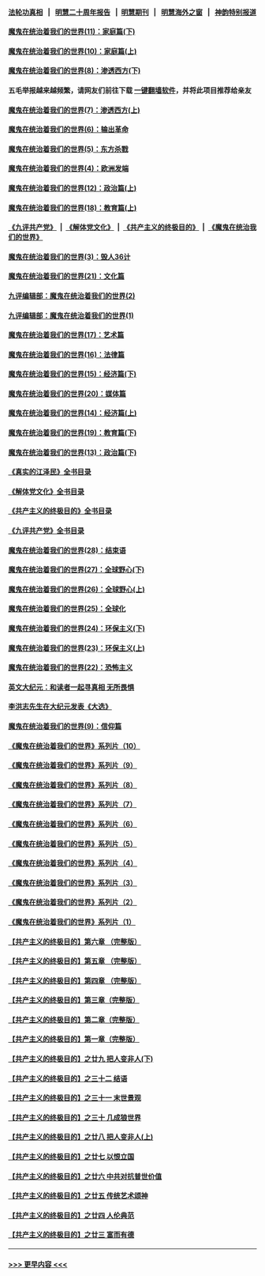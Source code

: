 #### [法轮功真相](https://github.com/gfw-breaker/truth/blob/master/README.md?t=0) &nbsp;&nbsp;|&nbsp;&nbsp; [明慧二十周年报告](https://github.com/gfw-breaker/mh-reports/blob/master/README.md?t=0) &nbsp;&nbsp;|&nbsp;&nbsp;[明慧期刊](https://github.com/gfw-breaker/mh-qikan) &nbsp;&nbsp;|&nbsp;&nbsp; [明慧海外之窗](https://github.com/gfw-breaker/mh-news/blob/master/README.md?t=0) &nbsp;&nbsp;|&nbsp;&nbsp; [神韵特别报道](https://github.com/gfw-breaker/mh-news/blob/master/shenyun.md?t=0)
#### [魔鬼在统治着我们的世界(11)：家庭篇(下)](../pages/nsc422/n10440961.md?t=12010850) 
#### [魔鬼在统治着我们的世界(10)：家庭篇(上)](../pages/nsc422/n10435448.md?t=12010850) 
#### [魔鬼在统治着我们的世界(8)：渗透西方(下)](../pages/nsc422/n10429603.md?t=12010850) 
#### 五毛举报越来越频繁，请网友们前往下载 [一键翻墙软件](https://github.com/gfw-breaker/ssr-accounts)，并将此项目推荐给亲友
#### [魔鬼在统治着我们的世界(7)：渗透西方(上)](../pages/nsc422/n10426013.md?t=12010850) 
#### [魔鬼在统治着我们的世界(6)：输出革命](../pages/nsc422/n10421536.md?t=12010850) 
#### [魔鬼在统治着我们的世界(5)：东方杀戮](../pages/nsc422/n10417707.md?t=12010850) 
#### [魔鬼在统治着我们的世界(4)：欧洲发端](../pages/nsc422/n10414890.md?t=12010850) 
#### [魔鬼在统治着我们的世界(12)：政治篇(上)](../pages/nsc422/n10444576.md?t=12010850) 
#### [魔鬼在统治着我们的世界(18)：教育篇(上)](../pages/nsc422/n10526970.md?t=12010850) 
#### [《九评共产党》](https://github.com/begood0513/9ping.md/blob/master/README.md) &nbsp;|&nbsp; [《解体党文化》](../../../../jtdwh.md/blob/master/README.md)  &nbsp;|&nbsp; [《共产主义的终极目的》](../../../../gczydzjmd.md/blob/master/README.md) &nbsp;|&nbsp; [《魔鬼在统治我们的世界》](../../../../mgztzwmdsj.md/blob/master/README.md) 
#### [魔鬼在统治着我们的世界(3)：毁人36计](../pages/nsc422/n10411583.md?t=12010850) 
#### [魔鬼在统治着我们的世界(21)：文化篇](../pages/nsc422/n10597706.md?t=12010850) 
#### [九评编辑部：魔鬼在统治着我们的世界(2)](../pages/nsc422/n10410036.md?t=12010850) 
#### [九评编辑部：魔鬼在统治着我们的世界(1)](../pages/nsc422/n10406825.md?t=12010850) 
#### [魔鬼在统治着我们的世界(17)：艺术篇](../pages/nsc422/n10499093.md?t=12010850) 
#### [魔鬼在统治着我们的世界(16)：法律篇](../pages/nsc422/n10485969.md?t=12010850) 
#### [魔鬼在统治着我们的世界(15)：经济篇(下)](../pages/nsc422/n10469975.md?t=12010850) 
#### [魔鬼在统治着我们的世界(20)：媒体篇](../pages/nsc422/n10586579.md?t=12010850) 
#### [魔鬼在统治着我们的世界(14)：经济篇(上)](../pages/nsc422/n10457370.md?t=12010850) 
#### [魔鬼在统治着我们的世界(19)：教育篇(下)](../pages/nsc422/n10564808.md?t=12010850) 
#### [魔鬼在统治着我们的世界(13)：政治篇(下)](../pages/nsc422/n10448270.md?t=12010850) 
#### [《真实的江泽民》全书目录](../pages/nsc422/n13721399.md?t=12010850) 
#### [《解体党文化》全书目录](../pages/nsc422/n13721157.md?t=12010850) 
#### [《共产主义的终极目的》全书目录](../pages/nsc422/n13721048.md?t=12010850) 
#### [《九评共产党》全书目录](../pages/nsc422/n13708085.md?t=12010850) 
#### [魔鬼在统治着我们的世界(28)：结束语](../pages/nsc422/n10936246.md?t=12010850) 
#### [魔鬼在统治着我们的世界(27)：全球野心(下)](../pages/nsc422/n10928319.md?t=12010850) 
#### [魔鬼在统治着我们的世界(26)：全球野心(上)](../pages/nsc422/n10900318.md?t=12010850) 
#### [魔鬼在统治着我们的世界(25)：全球化](../pages/nsc422/n10788205.md?t=12010850) 
#### [魔鬼在统治着我们的世界(24)：环保主义(下)](../pages/nsc422/n10695307.md?t=12010850) 
#### [魔鬼在统治着我们的世界(23)：环保主义(上)](../pages/nsc422/n10688613.md?t=12010850) 
#### [魔鬼在统治着我们的世界(22)：恐怖主义](../pages/nsc422/n10614727.md?t=12010850) 
#### [英文大纪元：和读者一起寻真相 无所畏惧](../pages/nsc422/n12542027.md?t=12010850) 
#### [李洪志先生在大纪元发表《大选》](../pages/nsc422/n12534746.md?t=12010850) 
#### [魔鬼在统治着我们的世界(9)：信仰篇](../pages/nsc422/n10432159.md?t=12010850) 
#### [《魔鬼在统治着我们的世界》系列片（10）](../pages/nsc422/n12292670.md?t=12010850) 
#### [《魔鬼在统治着我们的世界》系列片（9）](../pages/nsc422/n12290859.md?t=12010850) 
#### [《魔鬼在统治着我们的世界》系列片（8）](../pages/nsc422/n12287445.md?t=12010850) 
#### [《魔鬼在统治着我们的世界》系列片（7）](../pages/nsc422/n12283425.md?t=12010850) 
#### [《魔鬼在统治着我们的世界》系列片（6）](../pages/nsc422/n12282314.md?t=12010850) 
#### [《魔鬼在统治着我们的世界》系列片（5）](../pages/nsc422/n12281419.md?t=12010850) 
#### [《魔鬼在统治着我们的世界》系列片（4）](../pages/nsc422/n12274024.md?t=12010850) 
#### [《魔鬼在统治着我们的世界》系列片（3）](../pages/nsc422/n12271322.md?t=12010850) 
#### [《魔鬼在统治着我们的世界》系列片（2）](../pages/nsc422/n12269049.md?t=12010850) 
#### [《魔鬼在统治着我们的世界》系列片（1）](../pages/nsc422/n12267575.md?t=12010850) 
#### [【共产主义的终极目的】第六章 （完整版）](../pages/nsc422/n11428913.md?t=12010850) 
#### [【共产主义的终极目的】第五章 （完整版）](../pages/nsc422/n11428912.md?t=12010850) 
#### [【共产主义的终极目的】第四章 （完整版）](../pages/nsc422/n11428907.md?t=12010850) 
#### [【共产主义的终极目的】第三章（完整版）](../pages/nsc422/n11428848.md?t=12010850) 
#### [【共产主义的终极目的】第二章（完整版）](../pages/nsc422/n11428831.md?t=12010850) 
#### [【共产主义的终极目的】第一章（完整版）](../pages/nsc422/n11417651.md?t=12010850) 
#### [【共产主义的终极目的】之廿九 把人变非人(下)](../pages/nsc422/n11344140.md?t=12010850) 
#### [【共产主义的终极目的】之三十二 结语](../pages/nsc422/n11360535.md?t=12010850) 
#### [【共产主义的终极目的】之三十一 末世景观](../pages/nsc422/n11351129.md?t=12010850) 
#### [【共产主义的终极目的】之三十 几成狼世界](../pages/nsc422/n11348280.md?t=12010850) 
#### [【共产主义的终极目的】之廿八 把人变非人(上)](../pages/nsc422/n11340492.md?t=12010850) 
#### [【共产主义的终极目的】之廿七 以恨立国](../pages/nsc422/n11336944.md?t=12010850) 
#### [【共产主义的终极目的】之廿六 中共对抗普世价值](../pages/nsc422/n11324785.md?t=12010850) 
#### [【共产主义的终极目的】之廿五 传统艺术颂神](../pages/nsc422/n11296396.md?t=12010850) 
#### [【共产主义的终极目的】之廿四 人伦典范](../pages/nsc422/n11296397.md?t=12010850) 
#### [【共产主义的终极目的】之廿三 富而有德](../pages/nsc422/n11283598.md?t=12010850) 

----
#### [ >>> 更早内容 <<< ](../indexes/nsc422-earlier.md)
